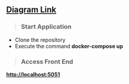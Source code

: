 ## [**Diagram Link**](https://github.com/cleristonmartins9102/image.io/blob/master/api/requirements/image-io.png)
> ### Start Application
* Clone the repository
* Execute the command **docker-compose up**
> ### Access Front End
[**http://localhost:5051**](http://localhost:5051)
